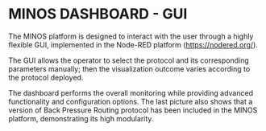 # MINOS DASHBOARD - GUI
The MINOS platform is designed to interact with the user through a highly flexible GUI, implemented in the Node-RED platform (https://nodered.org/).

The GUI allows the operator to select the protocol and its corresponding parameters manually; then the visualization outcome varies according to the protocol deployed.

The dashboard performs the overall monitoring while providing advanced functionality and configuration options.
The last picture also shows that a version of Back Pressure Routing protocol has been included in the MINOS platform, demonstrating its high modularity.
